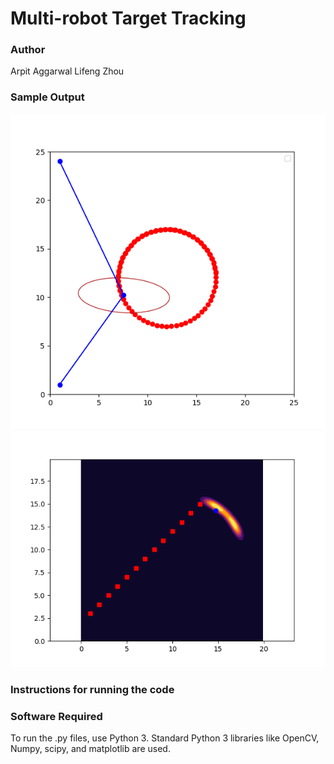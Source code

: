 # Multi-robot Target Tracking


### Author
Arpit Aggarwal
Lifeng Zhou


### Sample Output
![Screenshot](outputs/sample.png)
![Screenshot](outputs/sample1.png)


### Instructions for running the code


### Software Required
To run the .py files, use Python 3. Standard Python 3 libraries like OpenCV, Numpy, scipy, and matplotlib are used.
